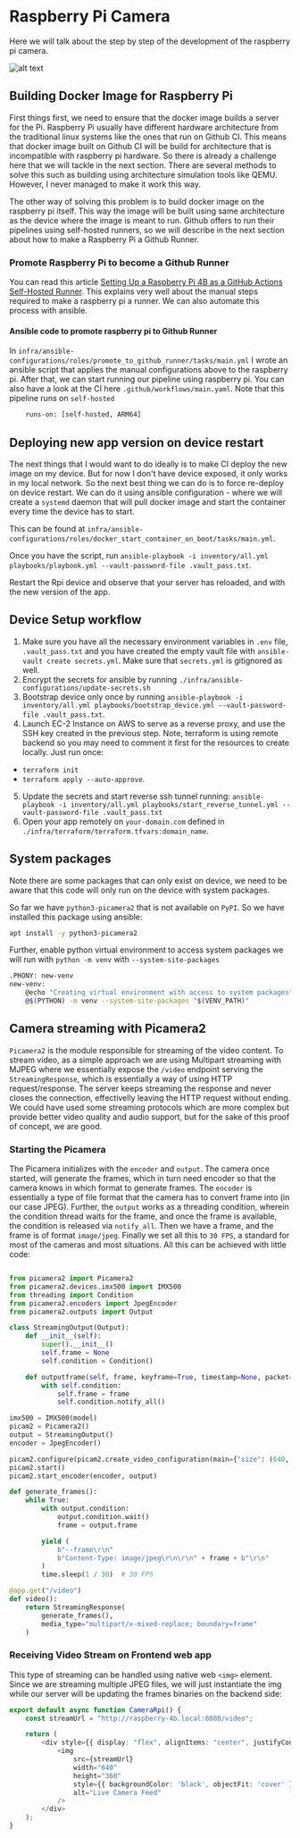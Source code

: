 # Raspberry Pi Camera

Here we will talk about the step by step of the development of the raspberry pi camera. 

![alt text](./raspberry-pi.png)

## Building Docker Image for Raspberry Pi

First things first, we need to ensure that the docker image builds a server for the Pi. Raspberry Pi usually have different hardware architecture from the traditional linux systems like the ones that run on Github CI. This means that docker image built on Github CI will be build for architecture that is incompatible with raspberry pi hardware. So there is already a challenge here that we will tackle in the next section. There are several methods to solve this such as building using architecture simulation tools like QEMU. However, I never managed to make it work this way. 

The other way of solving this problem is to build docker image on the raspberry pi itself. This way the image will be built using same architecture as the device where the image is meant to run. Github offers to run their pipelines using self-hosted runners, so we will describe in the next section about how to make a Raspberry Pi a Github Runner. 

### Promote Raspberry Pi to become a Github Runner

You can read this article [Setting Up a Raspberry Pi 4B as a GitHub Actions Self-Hosted Runner](https://www.vvasylkovskyi.com/posts/configuring-rpi-as-github-runner). This explains very well about the manual steps required to make a raspberry pi a runner. We can also automate this process with ansible. 

#### Ansible code to promote raspberry pi to Github Runner 

In `infra/ansible-configurations/roles/promote_to_github_runner/tasks/main.yml` I wrote an ansible script that applies the manual configurations above to the raspberry pi. After that, we can start running our pipeline using raspberry pi. You can also have a look at the CI here `.github/workflows/main.yaml`. Note that this pipeline runs on `self-hosted`

```sh
    runs-on: [self-hosted, ARM64]
```

## Deploying new app version on device restart

The next things that I would want to do ideally is to make CI deploy the new image on my device. But for now I don't have device exposed, it only works in my local network. So the next best thing we can do is to force re-deploy on device restart. We can do it using ansible configuration - where we will create a `systemd` daemon that will pull docker image and start the container every time the device has to start. 

This can be found at `infra/ansible-configurations/roles/docker_start_container_on_boot/tasks/main.yml`. 

Once you have the script, run `ansible-playbook -i inventory/all.yml playbooks/playbook.yml --vault-password-file .vault_pass.txt`. 

Restart the Rpi device and observe that your server has reloaded, and with the new version of the app.


## Device Setup workflow 

1. Make sure you have all the necessary environment variables in `.env` file, `.vault_pass.txt` and you have created the empty vault file with `ansible-vault create secrets.yml`. Make sure that `secrets.yml` is gitignored as well.
2. Encrypt the secrets for ansible by running `./infra/ansible-configurations/update-secrets.sh`
3. Bootstrap device only once by running `ansible-playbook -i inventory/all.yml playbooks/bootstrap_device.yml --vault-password-file .vault_pass.txt`.
4. Launch EC-2 Instance on AWS to serve as a reverse proxy, and use the SSH key created in the previous step. Note, terraform is using remote backend so you may need to comment it first for the resources to create locally. Just run once:
  - `terraform init`
  - `terraform apply --auto-approve`.
5. Update the secrets and start reverse ssh tunnel running: `ansible-playbook -i inventory/all.yml playbooks/start_reverse_tunnel.yml --vault-password-file .vault_pass.txt`
6. Open your app remotely on `your-domain.com` defined in `./infra/terraform/terraform.tfvars:domain_name`. 



## System packages

Note there are some packages that can only exist on device, we need to be aware that this code will only run on the device with system packages. 

So far we have `python3-picamera2` that is not available on `PyPI`. So we have installed this package using ansible: 

```sh
apt install -y python3-picamera2
```

Further, enable python virtual environment to access system packages we will run with `python -m venv` with `--system-site-packages`

```sh
.PHONY: new-venv
new-venv:
	@echo "Creating virtual environment with access to system packages"
	@$(PYTHON) -m venv --system-site-packages "$(VENV_PATH)"
```

## Camera streaming with Picamera2

`Picamera2` is the module responsible for streaming of the video content. To stream video, as a simple approach we are using Multipart streaming with MJPEG where we essentially expose the `/video` endpoint serving the `StreamingResponse`, which is essentially a way of using HTTP request/response. The server keeps streaming the response and never closes the connection, effectivelly leaving the HTTP request without ending. We could have used some streaming protocols which are more complex but provide better video quality and audio support, but for the sake of this proof of concept, we are good. 

### Starting the Picamera

The Picamera initializes with the `encoder` and `output`. The camera once started, will generate the frames, which in turn need encoder so that the camera knows in which format to generate frames. The `encoder` is essentially a type of file format that the camera has to convert frame into (in our case JPEG). Further, the `output` works as a threading condition, wherein the condition thread waits for the frame, and once the frame is available, the condition is released via `notify_all`. Then we have a frame, and the frame is of format `image/jpeg`. Finally we set all this to `30 FPS`, a standard for most of the cameras and most situations. All this can be achieved with little code: 

```python

from picamera2 import Picamera2
from picamera2.devices.imx500 import IMX500
from threading import Condition
from picamera2.encoders import JpegEncoder
from picamera2.outputs import Output

class StreamingOutput(Output):
    def __init__(self):
        super().__init__()
        self.frame = None
        self.condition = Condition()

    def outputframe(self, frame, keyframe=True, timestamp=None, packet=None, audio=None):
        with self.condition:
            self.frame = frame
            self.condition.notify_all()

imx500 = IMX500(model)
picam2 = Picamera2()
output = StreamingOutput()
encoder = JpegEncoder()

picam2.configure(picam2.create_video_configuration(main={"size": (640, 480)}))
picam2.start()
picam2.start_encoder(encoder, output)

def generate_frames():
    while True:
        with output.condition:
            output.condition.wait()
            frame = output.frame

        yield (
            b"--frame\r\n"
            b"Content-Type: image/jpeg\r\n\r\n" + frame + b"\r\n"
        )
        time.sleep(1 / 30)  # 30 FPS

@app.get("/video")
def video():
    return StreamingResponse(
        generate_frames(),
        media_type="multipart/x-mixed-replace; boundary=frame"
    )
```

### Receiving Video Stream on Frontend web app 

This type of streaming can be handled using native web `<img>` element. Since we are streaming multiple JPEG files, we will just instantiate the img while our server will be updating the frames binaries on the backend side: 


```typescript
export default async function CameraRpi() {
    const streamUrl = "http://raspberry-4b.local:8080/video";

    return (
        <div style={{ display: "flex", alignItems: "center", justifyContent: "center", height: "50vh" }}>
            <img
                src={streamUrl}
                width="640"
                height="360"
                style={{ backgroundColor: 'black', objectFit: 'cover' }}
                alt="Live Camera Feed"
            />
        </div>
    );
}
```
